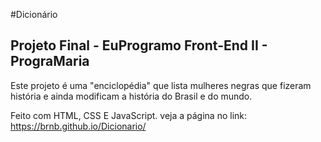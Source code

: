 ﻿#Dicionário
## Projeto Final - EuProgramo Front-End II - PrograMaria

Este projeto é uma "enciclopédia" que lista mulheres negras que fizeram história e ainda modificam a história do Brasil e do mundo.

Feito com HTML, CSS E JavaScript. veja a página no link: https://brnb.github.io/Dicionario/
